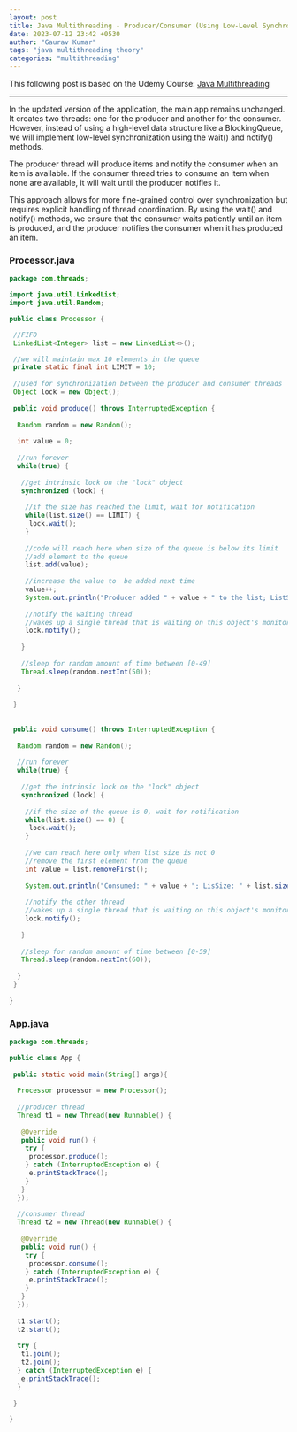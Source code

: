 ```yaml
---
layout: post
title: Java Multithreading - Producer/Consumer (Using Low-Level Synchronization)
date: 2023-07-12 23:42 +0530
author: "Gaurav Kumar"
tags: "java multithreading theory"
categories: "multithreading"
---
```


This following post is based on the Udemy Course:
[Java Multithreading](https://www.udemy.com/course/java-multithreading/learn/lecture/107238#content)

---

In the updated version of the application, the main app remains unchanged. It creates two threads: one for the producer and another for the consumer. However, instead of using a high-level data structure like a BlockingQueue, we will implement low-level synchronization using the wait() and notify() methods.

The producer thread will produce items and notify the consumer when an item is available. If the consumer thread tries to consume an item when none are available, it will wait until the producer notifies it.

This approach allows for more fine-grained control over synchronization but requires explicit handling of thread coordination. By using the wait() and notify() methods, we ensure that the consumer waits patiently until an item is produced, and the producer notifies the consumer when it has produced an item.

### Processor.java

```java
package com.threads;

import java.util.LinkedList;
import java.util.Random;

public class Processor {

 //FIFO
 LinkedList<Integer> list = new LinkedList<>();

 //we will maintain max 10 elements in the queue
 private static final int LIMIT = 10;
 
 //used for synchronization between the producer and consumer threads
 Object lock = new Object();
 
 public void produce() throws InterruptedException {
  
  Random random = new Random();
  
  int value = 0;
  
  //run forever
  while(true) {
   
   //get intrinsic lock on the "lock" object
   synchronized (lock) {
    
    //if the size has reached the limit, wait for notification
    while(list.size() == LIMIT) {
     lock.wait();
    }
    
    //code will reach here when size of the queue is below its limit
    //add element to the queue
    list.add(value);
    
    //increase the value to  be added next time
    value++;
    System.out.println("Producer added " + value + " to the list; ListSize: " + list.size());
    
    //notify the waiting thread
    //wakes up a single thread that is waiting on this object's monitor. 
    lock.notify();
    
   }
   
   //sleep for random amount of time between [0-49]
   Thread.sleep(random.nextInt(50));
   
  }
  
 }
  
 
 public void consume() throws InterruptedException {
  
  Random random = new Random();
  
  //run forever
  while(true) {
   
   //get the intrinsic lock on the "lock" object
   synchronized (lock) {
    
    //if the size of the queue is 0, wait for notification
    while(list.size() == 0) {
     lock.wait();
    }
    
    //we can reach here only when list size is not 0
    //remove the first element from the queue
    int value = list.removeFirst();
    
    System.out.println("Consumed: " + value + "; LisSize: " + list.size());
   
    //notify the other thread
    //wakes up a single thread that is waiting on this object's monitor. 
    lock.notify();
    
   }
   
   //sleep for random amount of time between [0-59]
   Thread.sleep(random.nextInt(60));
   
  }
 }
 
}
```

### App.java

```java
package com.threads;

public class App {
 
 public static void main(String[] args){
   
  Processor processor = new Processor();
  
  //producer thread
  Thread t1 = new Thread(new Runnable() {
   
   @Override
   public void run() {
    try {
     processor.produce();
    } catch (InterruptedException e) {
     e.printStackTrace();
    }
   }
  });
  
  //consumer thread
  Thread t2 = new Thread(new Runnable() {
   
   @Override
   public void run() {
    try {
     processor.consume();
    } catch (InterruptedException e) {
     e.printStackTrace();
    }
   }
  });
  
  t1.start();
  t2.start();
  
  try {
   t1.join();
   t2.join();
  } catch (InterruptedException e) {
   e.printStackTrace();
  }
  
 }

}
```
